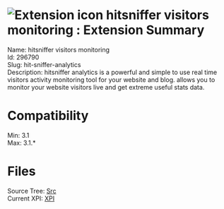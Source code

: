 # ![Extension icon](https://addons.thunderbird.net/user-media/addon_icons/296/296790-64.png?modified=1312525744) hitsniffer visitors monitoring : Extension Summary

Name: hitsniffer visitors monitoring  
Id: 296790  
Slug: hit-sniffer-analytics  
Description: hitsniffer analytics is a powerful and simple to use real time visitors activity monitoring tool for your website and blog. allows you to monitor your website visitors live and get extreme useful stats data.
  

# Compatibility
Min: 3.1  
Max: 3.1.*  

# Files

Source Tree: [Src](C:/Dev/Thunderbird/ThunderKdB/xall/xOther/296790-hit-sniffer-analytics/src)  
Current XPI: [XPI](C:/Dev/Thunderbird/ThunderKdB/xall/xOther/296790-hit-sniffer-analytics/xpi)  



